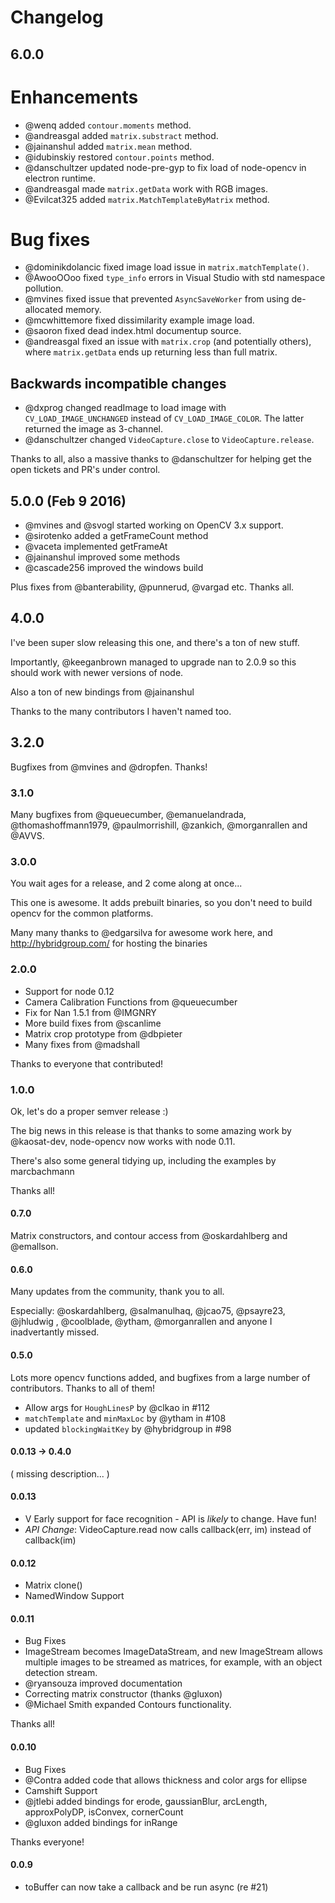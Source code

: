 
# Changelog


## 6.0.0

# Enhancements
- @wenq added `contour.moments` method.
- @andreasgal added `matrix.substract` method.
- @jainanshul added `matrix.mean` method.
- @idubinskiy restored `contour.points` method.
- @danschultzer updated node-pre-gyp to fix load of node-opencv in electron runtime.
- @andreasgal made `matrix.getData` work with RGB images.
- @Evilcat325 added `matrix.MatchTemplateByMatrix` method.

# Bug fixes
- @dominikdolancic fixed image load issue in `matrix.matchTemplate()`.
- @AwooOOoo fixed `type_info` errors in Visual Studio with std namespace pollution.
- @mvines fixed issue that prevented `AsyncSaveWorker` from using de-allocated memory.
- @mcwhittemore fixed dissimilarity example image load.
- @saoron fixed dead index.html documentup source.
- @andreasgal fixed an issue with `matrix.crop` (and potentially others), where `matrix.getData` ends up returning less than full matrix.

## Backwards incompatible changes
- @dxprog changed readImage to load image with `CV_LOAD_IMAGE_UNCHANGED` instead of `CV_LOAD_IMAGE_COLOR`. The latter returned the image as 3-channel.
- @danschultzer changed `VideoCapture.close` to `VideoCapture.release`.

Thanks to all, also a massive thanks to @danschultzer for helping get the open
tickets and PR's under control.

## 5.0.0 (Feb 9 2016)

- @mvines and @svogl started working on OpenCV 3.x support.
- @sirotenko added a getFrameCount method
- @vaceta implemented getFrameAt
- @jainanshul improved some methods
- @cascade256 improved the windows build

Plus fixes from @banterability, @punnerud, @vargad  etc. Thanks all.

## 4.0.0

I've been super slow releasing this one, and there's a ton of new stuff.

Importantly, @keeganbrown managed to upgrade nan to 2.0.9 so this should
work with newer versions of node.

Also a ton of new bindings from @jainanshul

Thanks to the many contributors I haven't named too.

## 3.2.0

Bugfixes from @mvines and @dropfen. Thanks!

### 3.1.0
Many bugfixes from @queuecumber, @emanuelandrada, @thomashoffmann1979,
@paulmorrishill, @zankich, @morganrallen and @AVVS.

### 3.0.0

You wait ages for a release, and 2 come along at once...

This one is awesome. It adds prebuilt binaries, so you don't need
to build opencv for the common platforms.

Many many thanks to @edgarsilva for awesome work here, and
http://hybridgroup.com/ for hosting the binaries


### 2.0.0

- Support for node 0.12
- Camera Calibration Functions from @queuecumber
- Fix for Nan 1.5.1 from @IMGNRY
- More build fixes from @scanlime
- Matrix crop prototype from @dbpieter
- Many fixes from @madshall

Thanks to everyone that contributed!


### 1.0.0

Ok, let's do a proper semver release :)

The big news in this release is that thanks to some amazing work by
@kaosat-dev, node-opencv now works with node 0.11.

There's also some general tidying up, including the examples by marcbachmann

Thanks all!

#### 0.7.0

Matrix constructors, and contour access from @oskardahlberg and @emallson.

#### 0.6.0

Many updates from the community, thank you to all.

Especially: @oskardahlberg, @salmanulhaq, @jcao75, @psayre23, @jhludwig
 , @coolblade, @ytham, @morganrallen and anyone I inadvertantly missed.


#### 0.5.0

Lots more opencv functions added, and bugfixes from a large number of
contributors. Thanks to all of them!

- Allow args for `HoughLinesP` by @clkao in #112
- `matchTemplate` and `minMaxLoc` by @ytham in #108
- updated `blockingWaitKey` by @hybridgroup in #98


#### 0.0.13 -> 0.4.0

( missing description... )

#### 0.0.13

- V Early support for face recognition - API is _likely_ to change. Have fun!
- *API Change*: VideoCapture.read now calls callback(err, im) instead of callback(im)

#### 0.0.12
- Matrix clone()
- NamedWindow Support

#### 0.0.11

- Bug Fixes
- ImageStream becomes ImageDataStream, and new ImageStream allows multiple images to be
streamed as matrices, for example, with an object detection stream.
- @ryansouza improved documentation
- Correcting matrix constructor (thanks @gluxon)
- @Michael Smith expanded Contours functionality.

Thanks all!

#### 0.0.10

- Bug Fixes
- @Contra added code that allows thickness and color args for ellipse
- Camshift Support
- @jtlebi added bindings for erode, gaussianBlur, arcLength, approxPolyDP, isConvex, cornerCount
- @gluxon added bindings for inRange

Thanks everyone!

#### 0.0.9

- toBuffer can now take a callback and be run async (re #21)
